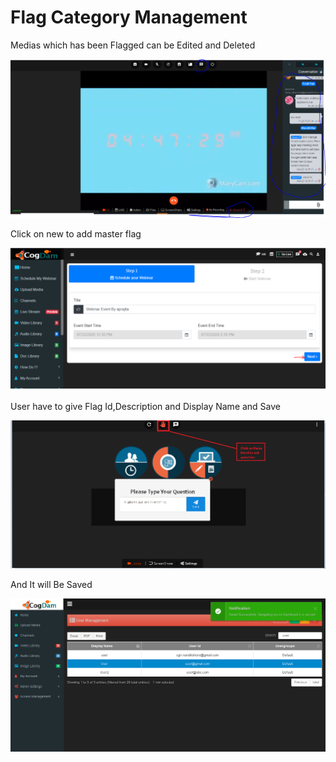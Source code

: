 # Flag Category Management

Medias which has been Flagged can be Edited and Deleted

![](../.gitbook/assets/image%20%2815%29.png)

Click on new to add master flag

![](../.gitbook/assets/image%20%28292%29.png)

User have to give Flag Id,Description and Display Name and Save

![](../.gitbook/assets/image%20%2814%29.png)

And It will Be Saved

![](../.gitbook/assets/image%20%2898%29.png)

